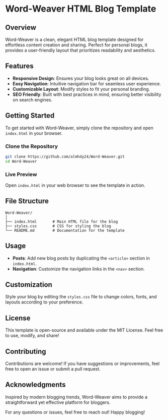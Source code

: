# Word-Weaver HTML Blog Template

## Overview
Word-Weaver is a clean, elegant HTML blog template designed for effortless content creation and sharing. Perfect for personal blogs, it provides a user-friendly layout that prioritizes readability and aesthetics.

## Features
- **Responsive Design**: Ensures your blog looks great on all devices.
- **Easy Navigation**: Intuitive navigation bar for seamless user experience.
- **Customizable Layout**: Modify styles to fit your personal branding.
- **SEO Friendly**: Built with best practices in mind, ensuring better visibility on search engines.

## Getting Started
To get started with Word-Weaver, simply clone the repository and open `index.html` in your browser.

### Clone the Repository
```bash
git clone https://github.com/almhdy24/Word-Weaver.git
cd Word-Weaver
```

### Live Preview
Open `index.html` in your web browser to see the template in action.

## File Structure
```
Word-Weaver/
│
├── index.html       # Main HTML file for the blog
├── styles.css       # CSS for styling the blog
└── README.md        # Documentation for the template
```

## Usage
- **Posts**: Add new blog posts by duplicating the `<article>` section in `index.html`.
- **Navigation**: Customize the navigation links in the `<nav>` section.

## Customization
Style your blog by editing the `styles.css` file to change colors, fonts, and layouts according to your preference.

## License
This template is open-source and available under the MIT License. Feel free to use, modify, and share!

## Contributing
Contributions are welcome! If you have suggestions or improvements, feel free to open an issue or submit a pull request.

## Acknowledgments
Inspired by modern blogging trends, Word-Weaver aims to provide a straightforward yet effective platform for bloggers.

For any questions or issues, feel free to reach out! Happy blogging!